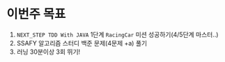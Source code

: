 # 이번주 목표       
1. `NEXT_STEP TDD With JAVA` 1단계 `RacingCar` 미션 성공하기(4/5단계 마스터..)               
2. SSAFY 알고리즘 스터디 백준 문제(4문제 +a) 풀기                
3. 러닝 30분이상 3회 뛰기!    
